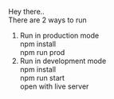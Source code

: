 Hey there..<br />
There are 2 ways to run<br />

1. Run in production mode<br />
   npm install<br />
   npm run prod<br />
2. Run in development mode <br />
   npm install <br />
   npm run start <br />
   open with live server <br />
